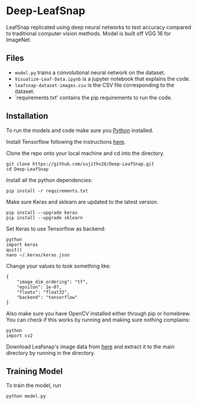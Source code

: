 # Deep-LeafSnap
LeafSnap replicated using deep neural networks to test accuracy compared to traditional computer vision methods. Model is built off VGG 16 for ImageNet.

## Files
* `model.py` trains a convolutional neural network on the dataset.
* `Visualize-Leaf-Data.ipynb` is a jupyter notebook that explains the code.
* `leafsnap-dataset-images.csv` is the CSV file corresponding to the dataset.
* `requirements.txt' contains the pip requirements to run the code.

## Installation
To run the models and code make sure you [Python](https://www.python.org/downloads/) installed.

Install Tensorflow following the instructions [here](https://www.tensorflow.org/install/).

Clone the repo onto your local machine and cd into the directory.
```
git clone https://github.com/sujithv28/Deep-LeafSnap.git
cd Deep-LeafSnap
```

Install all the python dependencies:
```
pip install -r requirements.txt
```
Make sure Keras and sklearn are updated to the latest version.
```
pip install --upgrade keras
pip install --upgrade sklearn
```
Set Keras to use Tensorflow as backend:
```
python
import keras
quit()
nano ~/.keras/keras.json
```
Change your values to look something like:
```
{
    "image_dim_ordering": "tf",
    "epsilon": 1e-07,
    "floatx": "float32",
    "backend": "tensorflow"
}
```
Also make sure you have OpenCV installed either through pip or homebrew. You can check if this works by running and making sure nothing complains:
```
python
import cv2
```
Download Leafsnap's image data from [here](http://leafsnap.com/dataset/) and extract it to the main directory by running in the directory.

## Training Model
To train the model, run
```
python model.py
```
